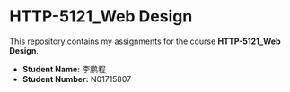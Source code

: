 # HTTP-5121_Web Design

This repository contains my assignments for the course **HTTP-5121_Web Design**.

- **Student Name:** 李鹏程  
- **Student Number:** N01715807
